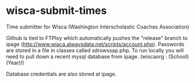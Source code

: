 # wisca-submit-times

Time submitter for Wisca (Washington Interscholastic Coaches Association)

Github is tied to FTPloy which automatically pushes the "release" branch to ipage (http://www.wiaca.alwaysdata.net/scripts/account.php). Passwords are stored in a file in classes called sdrowssap.php.  To run locally you will need to pull down a recent mysql database from ipage.  (wiscaorg : (School)(Year)!)

Database credentials are also stored at ipage.
